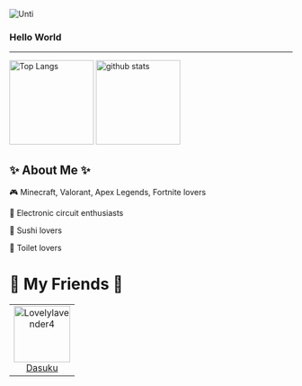 
![Unti](https://cdn.discordapp.com/attachments/1234110543334211595/1234110721642467358/Hiroki_Debug.png?ex=662f8aac&is=662e392c&hm=746c5fb57459a4a384fac5a1f3e0a2239cb38a1cf1f0beb2626cdfa8ebb752b1&)

### Hello World
---

<p align="left"> 
  <img alt="Top Langs" height="150px" src="https://github-readme-stats.vercel.app/api/top-langs/?username=HirokiDebug&theme=dracula&layout=compact&show_icons=true" />
  
  <img alt="github stats" height="150px" src="https://github-readme-stats.vercel.app/api?username=HirokiDebug&theme=dracula&show_icons=ture" />
</p>



## ✨ About Me ✨
 🎮 Minecraft, Valorant, Apex Legends, Fortnite lovers
 
 🧩 Electronic circuit enthusiasts

 🍣 Sushi lovers

 🚽 Toilet lovers


# 💩 My Friends 💩
 
<table>
<tr>
 <td align="center">
   <a href="https://github.com/DasukuXD343">
     <img src="https://avatars.githubusercontent.com/u/133373697" width="100px;" alt="Lovelylavender4"/>
   </a>
   <br />
   <a href="https://github.com/DasukuXD343">Dasuku</a> 
 </td> 
</tr>  
</table>

 


<!--
**HirokiDebug/HirokiDebug** is a ✨ _special_ ✨ repository because its `README.md` (this file) appears on your GitHub profile.

Here are some ideas to get you started:

- 🔭 I’m currently working on ...
- 🌱 I’m currently learning ...
- 👯 I’m looking to collaborate on ...
- 🤔 I’m looking for help with ...
- 💬 Ask me about ...
- 📫 How to reach me: ...
- 😄 Pronouns: ...
- ⚡ Fun fact: ...
-->
